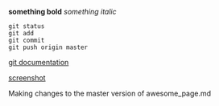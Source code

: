 **something bold**
*something italic*

```
git status
git add
git commit
git push origin master
```

[git documentation](http://git-scm.com/book/en/v2/Git-Branching-Branches-in-a-Nutshell)

[screenshot](screenshot.png)

Making changes to the master version of awesome_page.md